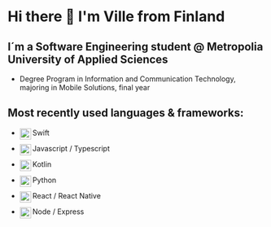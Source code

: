 # Hi there 👋 I'm Ville from Finland

## I´m a Software Engineering student @ Metropolia University of Applied Sciences
- Degree Program in Information and Communication Technology, majoring in Mobile Solutions, final year

## Most recently used languages & frameworks:
- Swift<img align="left" alt="swift" width="22px" src="https://cdn.jsdelivr.net/npm/simple-icons@v3/icons/swift.svg"/>
- Javascript / Typescript<img align="left" alt="javascript" width="22px" src="https://cdn.jsdelivr.net/npm/simple-icons@v3/icons/javascript.svg"/>
- Kotlin<img align="left" alt="android" width="22px" src="https://cdn.jsdelivr.net/npm/simple-icons@v3/icons/android.svg"/>
- Python<img align="left" alt="python" width="22px" src="https://cdn.jsdelivr.net/npm/simple-icons@v3/icons/python.svg"/>

- React / React Native<img align="left" alt="javascript" width="22px" src="https://cdn.jsdelivr.net/npm/simple-icons@v3/icons/javascript.svg"/>
- Node / Express<img align="left" alt="javascript" width="22px" src="https://cdn.jsdelivr.net/npm/simple-icons@v3/icons/javascript.svg"/>
